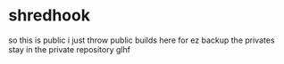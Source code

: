 # shredhook
so this is public
i just throw public builds here for ez backup
the privates stay in the private repository
glhf
